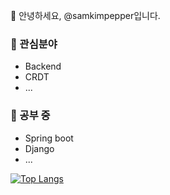 👋 안녕하세요, @samkimpepper입니다. 

### 👀 관심분야
- Backend
- CRDT
- ...

### 🌱 공부 중
- Spring boot
- Django
- ...

<!---
samkimpepper/samkimpepper is a ✨ special ✨ repository because its `README.md` (this file) appears on your GitHub profile.
You can click the Preview link to take a look at your changes.
--->

[![Top Langs](https://github-readme-stats.vercel.app/api/top-langs/?username=samkimpepper&title_color=ceced1&layout=compact&bg_color=0d1117&hide_border=true&text_color=9d9da3)](https://github.com/anuraghazra/github-readme-stats)

